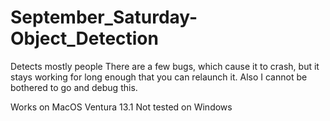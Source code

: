 # September_Saturday-Object_Detection
Detects mostly people
There are a few bugs, which cause it to crash, but it stays working for long enough that you can relaunch it. Also I cannot be bothered to go and debug this.

Works on MacOS Ventura 13.1
Not tested on Windows
